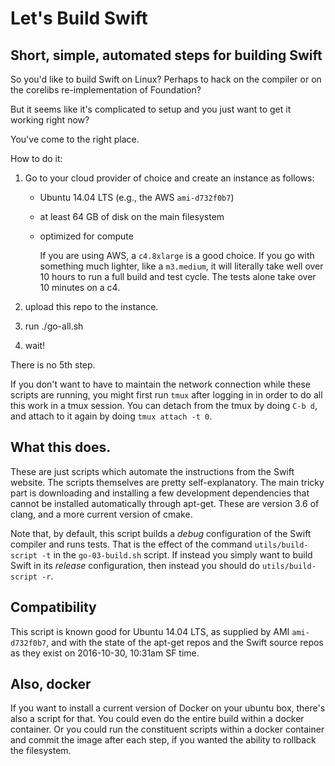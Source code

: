 # Let's Build Swift

## Short, simple, automated steps for building Swift

So you'd like to build Swift on Linux? Perhaps to hack on the compiler or on the corelibs re-implementation of Foundation?

But it seems like it's complicated to setup and you just want to get it working right now?

You've come to the right place.

How to do it:

1. Go to your cloud provider of choice and create an instance as follows:

    - Ubuntu 14.04 LTS (e.g., the AWS `ami-d732f0b7`)
    - at least 64 GB of disk on the main filesystem
    - optimized for compute 
    
      If you are using AWS, a `c4.8xlarge` is a good choice. If you go
      with something much lighter, like a `m3.medium`, it will literally
      take well over 10 hours to run a full build and test cycle. The
      tests alone take over 10 minutes on a c4.

2. upload this repo to the instance.

3. run ./go-all.sh

4. wait!

There is no 5th step.

If you don't want to have to maintain the network connection while these scripts are running, you might first run `tmux` after logging in in order to do all this work in a tmux session. You can detach from the tmux by doing `C-b d`, and attach to it again by doing `tmux attach -t 0`.

## What this does.

These are just scripts which automate the instructions from the Swift website. The scripts themselves are pretty self-explanatory. The main tricky part is downloading and installing a few development dependencies that cannot be installed automatically through apt-get. These are version 3.6 of clang, and a more current version of cmake.

Note that, by default, this script builds a _debug_ configuration of the Swift compiler and runs tests. That is the effect of the command `utils/build-script -t` in the `go-03-build.sh` script. If instead you simply want to build Swift in its _release_ configuration, then instead you should do `utils/build-script -r`.

## Compatibility

This script is known good for Ubuntu 14.04 LTS, as supplied by AMI `ami-d732f0b7`, and with the state of the apt-get repos and the Swift source repos as they exist on 2016-10-30, 10:31am SF time.

## Also, docker

If you want to install a current version of Docker on your ubuntu box, there's also a script for that. You could even do the entire build within a docker container. Or you could run the constituent scripts within a docker container and commit the image after each step, if you wanted the ability to rollback the filesystem.



